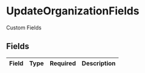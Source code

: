 # UpdateOrganizationFields

Custom Fields


## Fields

| Field       | Type        | Required    | Description |
| ----------- | ----------- | ----------- | ----------- |